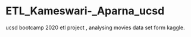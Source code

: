 # ETL_Kameswari-_Aparna_ucsd
ucsd bootcamp 2020 etl project , analysing movies data set form kaggle.
